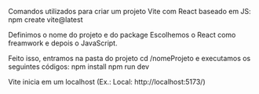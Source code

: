 Comandos utilizados para criar um projeto Vite com React baseado em JS:
npm create vite@latest

Definimos o nome do projeto e do package
Escolhemos o React como freamwork e depois o JavaScript.

Feito isso, entramos na pasta do projeto cd /nomeProjeto e executamos os seguintes códigos:
npm install
npm run dev

Vite inicia em um localhost (Ex.: Local:   http://localhost:5173/)
